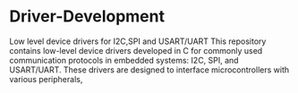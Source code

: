 # Driver-Development
Low level device drivers for I2C,SPI and USART/UART 
This repository contains low-level device drivers developed in C for commonly used communication protocols in embedded systems: I2C, SPI, and USART/UART. These drivers are designed to interface microcontrollers with various peripherals, 
